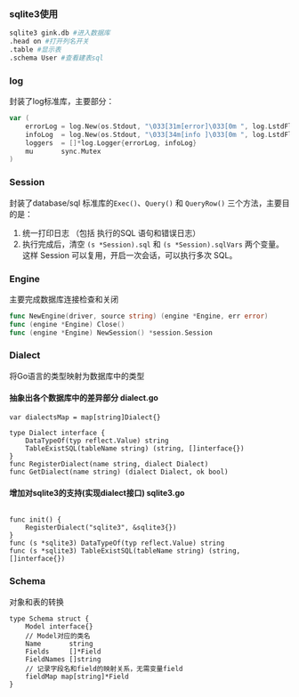 ### sqlite3使用

```bash
sqlite3 gink.db #进入数据库
.head on #打开列名开关
.table #显示表
.schema User #查看建表sql
```

### log

封装了log标准库，主要部分：

```go
var (
	errorLog = log.New(os.Stdout, "\033[31m[error]\033[0m ", log.LstdFlags|log.Lshortfile)
	infoLog  = log.New(os.Stdout, "\033[34m[info ]\033[0m ", log.LstdFlags|log.Lshortfile)
	loggers  = []*log.Logger{errorLog, infoLog}
	mu       sync.Mutex
)
```

### Session

封装了database/sql 标准库的`Exec()`、`Query()` 和 `QueryRow()` 三个方法，主要目的是：

1. 统一打印日志 （包括 执行的SQL 语句和错误日志） 
2. 执行完成后，清空 `(s *Session).sql` 和 `(s *Session).sqlVars` 两个变量。这样 Session 可以复用，开启一次会话，可以执行多次 SQL。 

### Engine

主要完成数据库连接检查和关闭

```go
func NewEngine(driver, source string) (engine *Engine, err error)
func (engine *Engine) Close()
func (engine *Engine) NewSession() *session.Session 
```

### Dialect

将Go语言的类型映射为数据库中的类型

#### 抽象出各个数据库中的差异部分	dialect.go

```
var dialectsMap = map[string]Dialect{}

type Dialect interface {
	DataTypeOf(typ reflect.Value) string
	TableExistSQL(tableName string) (string, []interface{})
}
func RegisterDialect(name string, dialect Dialect) 
func GetDialect(name string) (dialect Dialect, ok bool)
```

#### 增加对sqlite3的支持(实现dialect接口)	sqlite3.go

```

func init() {
	RegisterDialect("sqlite3", &sqlite3{})
}
func (s *sqlite3) DataTypeOf(typ reflect.Value) string
func (s *sqlite3) TableExistSQL(tableName string) (string, []interface{})
```

### Schema

对象和表的转换

```
type Schema struct {
	Model interface{}
	// Model对应的类名
	Name       string
	Fields     []*Field
	FieldNames []string
	// 记录字段名和field的映射关系，无需变量field
	fieldMap map[string]*Field
}
```

